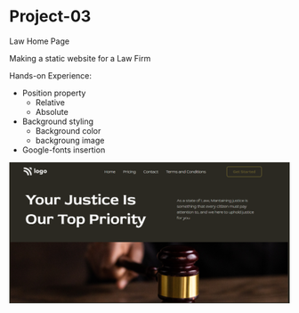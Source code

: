 # Project-03
Law Home Page

Making a static website for a Law Firm

Hands-on Experience:
- Position property
  - Relative
  - Absolute
- Background styling
  - Background color
  - backgroung image
- Google-fonts insertion

![final](final.png)
